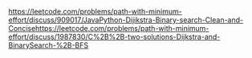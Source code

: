 https://leetcode.com/problems/path-with-minimum-effort/discuss/909017/JavaPython-Dijikstra-Binary-search-Clean-and-Concise
​
https://leetcode.com/problems/path-with-minimum-effort/discuss/1987830/C%2B%2B-two-solutions-Dijkstra-and-BinarySearch-%2B-BFS